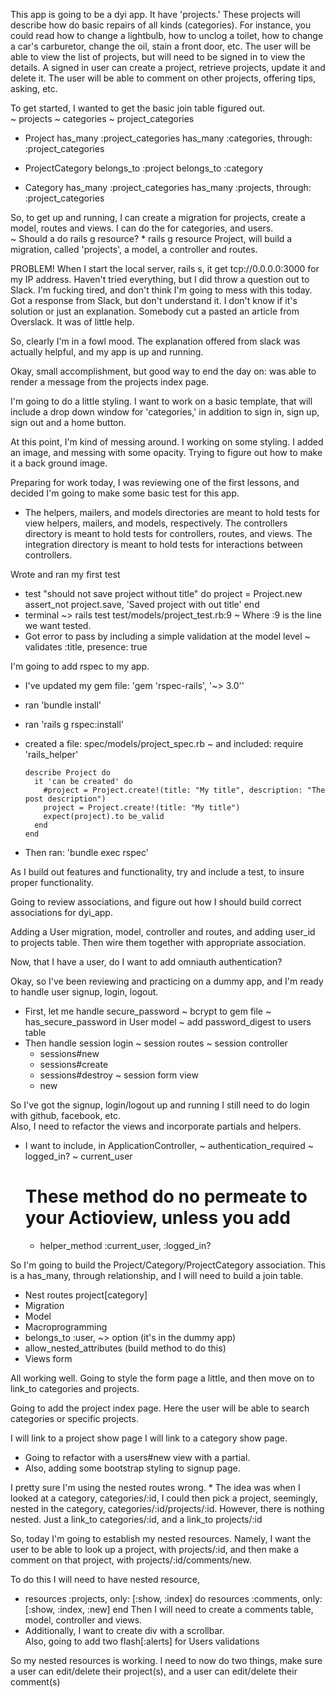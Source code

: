 This app is going to be a dyi app.  It have 'projects.'  These projects will describe how do basic repairs of all kinds (categories).  For instance, you could read how to change a lightbulb, how to unclog a toilet, how  to change a car's carburetor, change the oil, stain a front door, etc.  The user will be able to view the list of projects, but will need to be signed in to view the details.  A signed in user can create a project, retrieve projects, update it and delete it.  The user will be able to comment on other projects, offering tips, asking, etc.  

To get started, I wanted to get the basic join table figured out.  
~ projects
~ categories
~ project_categories

* Project
    has_many :project_categories
    has_many :categories, through: :project_categories

* ProjectCategory
    belongs_to :project
    belongs_to :category

* Category
    has_many :project_categories
    has_many :projects, through: :project_categories

So, to get up and running, I can create a migration for projects, create a model, routes and views.  I can do the for categories, and users.  
  ~ Should a do rails g resource?
    * rails g resource Project, will build a migration, called 'projects', a model, a controller and routes.  

PROBLEM! When I start the local server, rails s, it get tcp://0.0.0.0:3000 for my IP address.  Haven't tried everything, but I did throw a question out to Slack. I'm fucking tired, and don't think I'm going to mess with this today.  Got a response from Slack, but don't understand it.  I don't know if it's solution or just an explanation.  Somebody cut a pasted an article from Overslack.  It was of little help.  

So, clearly I'm in a fowl mood.  The explanation offered from slack was actually helpful, and my app is up and running.  

Okay, small accomplishment, but good way to end the day on: was able to render a message from the projects index page.

I'm going to do a little styling.  I want to work on a basic template, that will include a drop down window for 'categories,' in addition to sign in, sign up, sign out and a home button.  

At this point, I'm kind of messing around.  I working on some styling.  I added an image, and messing with some opacity.  Trying to figure out how to make it a back ground image.

Preparing for work today, I was reviewing one of the first lessons, and decided I'm going to make some basic test for this app.  
  * The helpers, mailers, and models directories are meant to hold tests for view helpers, mailers, and models, respectively. The controllers directory is meant to hold tests for controllers, routes, and views. The integration directory is meant to hold tests for interactions between controllers.

Wrote and ran my first test
 * test "should not save project without title" do
     project = Project.new
     assert_not project.save, 'Saved project with out title'
   end
 * terminal ~> rails test test/models/project_test.rb:9
  ~ Where :9 is the line we want tested.  
 * Got error to pass by including a simple validation at the model level
  ~ validates :title, presence: true

I'm going to add rspec to my app.  
  * I've updated my gem file: 'gem 'rspec-rails', '~> 3.0''
  * ran 'bundle install'
  * ran 'rails g rspec:install'
  * created a file: spec/models/project_spec.rb
   ~ and included:
      require 'rails_helper'

        describe Project do
          it 'can be created' do
            #project = Project.create!(title: "My title", description: "The post description")
            project = Project.create!(title: "My title")
            expect(project).to be_valid
          end
        end
  * Then ran: 'bundle exec rspec'

As I build out features and functionality, try and include a test, to insure proper functionality.  

Going to review associations, and figure out how I should build correct associations for dyi_app.  

Adding a User migration, model, controller and routes, and adding user_id to projects table.  Then wire them together with appropriate association.

Now, that I have a user, do I want to add omniauth authentication?  

Okay, so I've been reviewing and practicing on a dummy app, and I'm ready to handle user signup, login, logout.
  * First, let me handle secure_password
    ~ bcrypt to gem file
    ~ has_secure_password in User model
    ~ add password_digest to users table
  * Then handle session login
    ~ session routes
    ~ session controller
      * sessions#new
      * sessions#create
      * sessions#destroy
    ~ session form view
      * new

So I've got the signup, login/logout up and running
I still need to do login with github, facebook, etc.  
Also, I need to refactor the views and incorporate partials and helpers.  
  * I want to include, in ApplicationController,
    ~ authentication_required
    ~ logged_in?
    ~ current_user
    # These method do no permeate to your Actioview, unless you add
      * helper_method :current_user, :logged_in?

So I'm going to build the Project/Category/ProjectCategory association. This is a has_many, through relationship, and I will need to build a join table.  
  * Nest routes project[category]
  * Migration
  * Model
  * Macroprogramming
  * belongs_to :user, ~> option (it's in the dummy app)
  * allow_nested_attributes (build method to do this)
  * Views form

All working well. Going to style the form page a little, and then move on to link_to categories and projects.

Going to add the project index page. Here the user will be able to search categories or specific projects.  

I will link to a project show page
I will link to a category show page.
  * Going to refactor with a users#new view with a partial.
  * Also, adding some bootstrap styling to signup page.

I pretty sure I'm using the nested routes wrong.
    * The idea was when I looked at a category, categories/:id, I could then pick a project, seemingly, nested in the category, categories/:id/projects/:id.  However, there is nothing nested. Just a link_to categories/:id, and a link_to projects/:id

So, today I'm going to establish my nested resources. Namely, I want the user to be able to look up a project, with projects/:id, and then make a comment on that project, with projects/:id/comments/new.  

To do this I will need to have nested resource,
  * resources :projects, only: [:show, :index] do
      resources :comments, only: [:show, :index, :new]
    end
Then I will need to create a comments table, model, controller and views.
  * Additionally, I want to create div with a scrollbar.  
Also, going to add two flash[:alerts] for Users validations

So my nested resources is working. I need to now do two things, make sure a user can edit/delete their project(s), and a user can edit/delete their comment(s)
